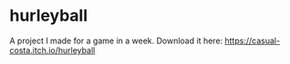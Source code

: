 # hurleyball
A project I made for a game in a week. Download it here: https://casual-costa.itch.io/hurleyball
